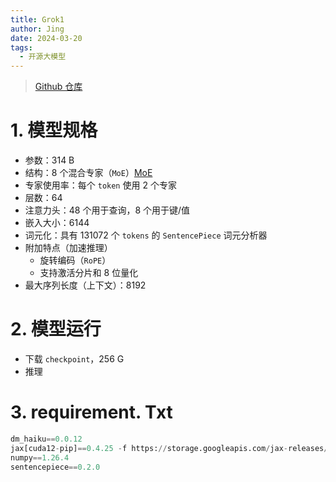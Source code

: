 ```yaml
---
title: Grok1
author: Jing
date: 2024-03-20
tags:
  - 开源大模型
---
```

> [Github 仓库](https://github.com/xai-org/grok-1)
# 1. 模型规格
- 参数：314 B
- 结构：8 个混合专家（`MoE`）[MoE](https://huggingface.co/blog/zh/moe)
- 专家使用率：每个 `token` 使用 2 个专家
- 层数：64
- 注意力头：48 个用于查询，8 个用于键/值
- 嵌入大小：6144
- 词元化：具有 131072 个 `tokens` 的 `SentencePiece` 词元分析器
- 附加特点（加速推理）
	- 旋转编码（`RoPE`）
	- 支持激活分片和 8 位量化
- 最大序列长度（上下文）：8192
# 2. 模型运行
- 下载 `checkpoint`，256 G
- 推理
# 3. requirement. Txt
```python
dm_haiku==0.0.12
jax[cuda12-pip]==0.4.25 -f https://storage.googleapis.com/jax-releases/jax_cuda_releases.html
numpy==1.26.4
sentencepiece==0.2.0
```
